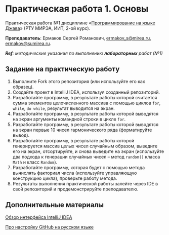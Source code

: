 # Практическая работа 1. Основы
Практическая работа №1 дисциплине «[Программирование на языке Джава](https://online-edu.mirea.ru/course/view.php?id=4053)» (РТУ МИРЭА, ИИТ, 2-ой курс).

**Преподаватель**: Ермаков Сергей Романович, ermakov_s@mirea.ru, ermakov@sumirea.ru.

***Ref**: методические указания по выполнению **лабораторных** работ (№1)*

## Задание на практическую работу
1. Выполните Fork этого репозитория (или используйте его как образец).
2. Создайте проект в IntelliJ IDEA, используя созданный репозиторий.
3. Разработайте программу, в результате работы которой считается сумма элементов целочисленного массива с помощью циклов `for`, `while`, `do while`, результат выводится на экран.
4. Разработайте программу, в результате работы которой выводятся на экран аргументы командной строки в цикле `for`.
5. Разработайте программу, в результате работы которой выводятся на экран первые 10 чисел гармонического ряда (форматируйте вывод).
6. Разработайте программу, в результате работы которой генерируется массив целых чисел случайным образом, выведите его на экран, отсортируйте, и снова выведите на экран (используйте два подхода к генерации случайных чисел – метод `random()` класса `Math` и класс `Random`).
7. Разработайте программу, которая будет с помощью метода вычислять факториал числа (используйте управляющую конструкцию цикла), проверьте работу метода.
8. Результаты выполнения практической работы залейте через IDE в свой репозиторий и продемонстрируйте преподавателю.

## Дополнительные материалы

[Обзор интерфейса IntelliJ IDEA](https://www.jetbrains.com/help/idea/guided-tour-around-the-user-interface.html)

[Про настройку GitHub на русском языке](https://javarush.ru/groups/posts/2818-podruzhim-git-s-intellij-idea)
